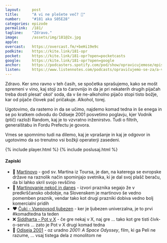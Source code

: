 ```yaml
---
layout: 	post
title:  	"A vi ne plešete več? 💃"
number: 	"#181 aka S05E28"
categories:	epizode
permalink:	/181/
tagline: 	"Zdravo."
image:		/assets/img/181@2x.jpg
apple:		
overcast:	https://overcast.fm/+beHi19e9c
podkite:	https://kite.link/181-opr
pocket:		https://kite.link/181-opr?open=pocketcasts
google:		https://kite.link/181-opr?open=google
anchor:		https://podcasters.spotify.com/pod/show/opravicujemose/episodes/A-vi-ne-pleete-ve-e2br880
listen:		https://www.listennotes.com/podcasts/opravičujemo-se-za/a-vi-ne-plešete-več-7NgEzfb2PJy/embed/
---
```


Zdravo. Ker smo ravno v teh časih, se spočetka sprašujemo, kako se mošt spremeni v vino, kaj stoji za to čarovnijo in da je pri nekaterih drugih pijačah treba dosti plesat’ okol’ soda, da v še ne-alkoholno pijačo stopi tisto božje, kar od pijače človek pač pričakuje. Alkohol, torej. 

Ugotovimo, da rastemo in da se učimo, najdemo komad tedna in še enega in se po kratkem odvodu do Odiseje 2001 posvetimo poglavju, kjer Vodnik (ptič) razloži Random, kaj je to vzvratno inženirstvo. Tudi o filtrih, generalštabu in Fordu Prefectu je govora. 

Vmes se spomnimo tudi na dilemo, kaj je vprašanje in kaj je odgovor in ugotovimo da so trenutno vsi božkji operaterji zasedeni. 

{% include player.html %}
{% include poslusaj.html %}

<!--break-->

#### Zapiski

- 🧥 [Martinovo](https://sl.wikipedia.org/wiki/Martinovo) - god sv. Martina iz Toursa, je dan, na katerega se evropske države na raznolik način spominjajo svetnika, ki je dal svoj plašč beraču, da bi lahko skril svojo revščino 
- 🍷 [Martinovanje nekoč in danes](https://mojaslovenija.net/tudi-okoli-martinovega-je-veliko-pregovorov-drijo/) -  izvori praznika segajo že v predkrščansko obdobje, na Slovenskem je martinovo še vedno pomemben praznik, vendar tako kot drugi prazniki dobiva vedno bolj komercialni pridih 
- ❤️ [Čuki - Vsepovsod ljubezen](https://www.youtube.com/watch?v=W39EK5eN-bQ) - ker je ljubezen univerzalna, je to prvi #komadtedna ta teden 
- ❌ [Siddharta - Pot v X](https://www.youtube.com/watch?v=3MK4lgClSrc) - če gre nekaj v X, naj gre … tako kot gre tisti čivk-o-servis ... zato je Pot v X drugi komad tedna 
- 🌌 [Odiseja 2001](https://www.imdb.com/title/tt0062622/) - oz uradno *2001: A Space Odyssey*, film, ki ga Peli ne razume, ... vsaj tistega dela z monolitom ne 